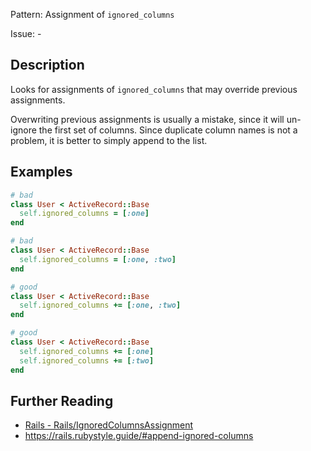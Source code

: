 Pattern: Assignment of `ignored_columns`

Issue: -

## Description

Looks for assignments of `ignored_columns` that may override previous
assignments.

Overwriting previous assignments is usually a mistake, since it will
un-ignore the first set of columns. Since duplicate column names is not
a problem, it is better to simply append to the list.

## Examples

```ruby
# bad
class User < ActiveRecord::Base
  self.ignored_columns = [:one]
end

# bad
class User < ActiveRecord::Base
  self.ignored_columns = [:one, :two]
end

# good
class User < ActiveRecord::Base
  self.ignored_columns += [:one, :two]
end

# good
class User < ActiveRecord::Base
  self.ignored_columns += [:one]
  self.ignored_columns += [:two]
end
```

## Further Reading

* [Rails - Rails/IgnoredColumnsAssignment](https://docs.rubocop.org/rubocop-rails/cops_rails.html#railsignoredcolumnsassignment)
* https://rails.rubystyle.guide/#append-ignored-columns